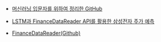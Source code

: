 - [머신러닝 입문자를 위하여 정리한 GitHub](https://github.com/teddylee777/machine-learning)



- [LSTM과 FinanceDataReader API를 활용한 삼성전자 주가 예측](https://teddylee777.github.io/tensorflow/lstm-stock-forecast)


- [FinanceDataReader(Github)](https://github.com/FinanceData/FinanceDataReader)